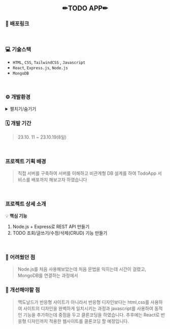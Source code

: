 <h2 align="center">✏TODO APP✏</h2>


### 🔗 배포링크

> 

<br />


### 💻 기술스택

- `HTML`, `CSS`, `TailwindCSS` , `Javascript`
- `React`, `Express.js`, `Node.js`
- `MongoDB`

<br />

### ⚙ 개발환경
<details>
<summary> 펼치기/숨기기 </summary>

- [Node.js](https://nodejs.org/ko/)
- Express
  ```bash
  npm init
  npm i express
  ```
- MongoDB
- https://cloud.mongodb.com/ 에서 클러스터 생성 > Database Access, Network Access 설정, URL 복사
  ```bash
  npm i mongodb
  ```
  </details>


### 🗓 개발 기간
> 23.10. 11 ~ 23.10.19(8일)

<br />



### 프로젝트 기획 배경
> 직접 서버를 구축하여 서버를 이해하고 비관계형 DB 설계를 하여 TodoApp 서비스를 배포까지 해보고자 하였습니다
<br />

### 프로젝트 상세 소개

💡 **핵심 기능**

1. Node.js + Express로 REST API 만들기
2. TODO 조회/글쓰기/수정/삭제(CRUD) 기능 만들기
   

<br />


### 🎨 어려웠던 점
>  Node.js를 처음 사용해보았는데 처음 문법을 익히는데 시간이 걸렸고, MongoDB를 연결하는 과정에서 

### 🎨 개선해야할 점
> 맥도날드가 반응형 사이트가 아니라서  반응형 디자인보다는 html,css를 사용하여 사이트의 디자인을 완벽하게 일치시키는 과정과 javascript를 사용하여 동적인 기능을 추가하는데 중점을 두고 클론코딩을 하였습니다. 추후에는 React로 반응형 디자인까지 적용한 웹사이트를 클론코딩 할 예정입니다.

